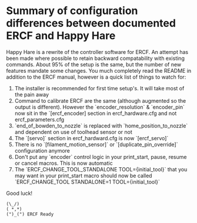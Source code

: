 # Summary of configuration differences between documented ERCF and Happy Hare

Happy Hare is a rewrite of the controller software for ERCF.  An attempt has been made where possible to retain backward compatability with existing commands.  About 95% of the setup is the same, but the number of new features mandate some changes.  You much completely read the README in addition to the ERCF manual, however is a quick list of things to watch for:

<ol>
 <li>The installer is recommended for first time setup's.  It will take most of the pain away
 <li>Command to calibrate ERCF are the same (although augmented so the output is different). However the `encoder_resolution` & `encoder_pin` now sit in the `[ercf_encoder] section in ercf_hardware.cfg and not ercf_parameters.cfg
 <li>`end_of_bowden_to_nozzle` is replaced with `home_position_to_nozzle` and dependent on use of toolhead sensor or not
 <li>The `[servo]` section in ercf_hardward.cfg is now `[ercf_servo]`
 <li>There is no `[filament_motion_sensor]` or `[duplicate_pin_override]` configuration anymore
 <li>Don't put any `encoder` control logic in your print_start, pause, resume or cancel macros. This is now automatic
 <li>The `ERCF_CHANGE_TOOL_STANDALONE TOOL={initial_tool}` that you may want in your print_start macro should now be called `ERCF_CHANGE_TOOL STANDALONE=1 TOOL={initial_tool}`
</ol>

Good luck!

    (\_/)
    ( *,*)
    (")_(") ERCF Ready
  
